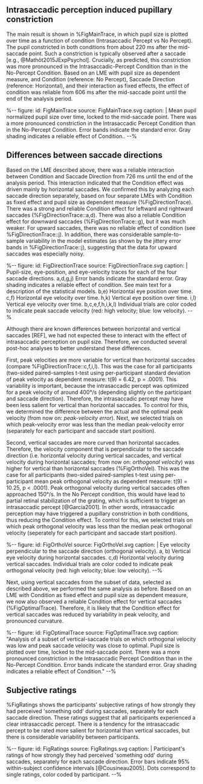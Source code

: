 ## Intrasaccadic perception induced pupillary constriction

The main result is shown in %FigMainTrace, in which pupil size is plotted over time as a function of condition (Intrasaccadic Percept vs No Percept). The pupil constricted in both conditions from about 220 ms after the mid-saccade point. Such a constriction is typically observed after a saccade [e.g., @Mathôt2015JExpPsychol]. Crucially, as predicted, this constriction was more pronounced in the Intrasaccadic-Percept Condition than in the No-Percept Condition. Based on an LME with pupil size as dependent measure, and Condition (reference: No Percept), Saccade Direction (reference: Horizontal), and their interaction as fixed effects, the effect of condition was reliable from 606 ms after the mid-saccade point until the end of the analysis period.

%--
figure:
 id: FigMainTrace
 source: FigMainTrace.svg
 caption: |
  Mean pupil normalized pupil size over time, locked to the mid-saccade point. There was a more pronounced constriction in the Intrasaccadic Percept Condition than in the No-Percept Condition. Error bands indicate the standard error. Gray shading indicates a reliable effect of Condition.. 
--%

## Differences between saccade directions

Based on the LME described above, there was a reliable interaction between Condition and Saccade Direction from 726 ms until the end of the analysis period. This interaction indicated that the Condition effect was driven mainly by horizontal saccades. We confirmed this by analyzing each saccade direction separately, based on four separate LMEs with Condition as fixed effect and pupil size as dependent measure (%FigDirectionTrace). There was a strong and reliable Condition effect for leftward and rightward saccades (%FigDirectionTrace::a,d). There was also a reliable Condition effect for downward saccades (%FigDirectionTrace::g), but it was much weaker. For upward saccades, there was no reliable effect of condition (see %FigDirectionTrace::j). In addition, there was considerable sample-to-sample variability in the model estimates (as shown by the jittery error bands in %FigDirectionTrace::j), suggesting that the data for upward saccades was especially noisy.

%--
figure:
 id: FigDirectionTrace
 source: FigDirectionTrace.svg
 caption: |
  Pupil-size, eye-position, and eye-velocity traces for each of the four saccade directions. a,d,g,j) Error bands indicate the standard error. Gray shading indicates a reliable effect of condition. See main text for a description of the statistical models. b,e) Horizontal eye position over time. c,f) Horizontal eye velocity over time. h,k) Vertical eye position over time. i,l) Vertical eye velocity over time. b,c,e,f,h,i,k,l) Individual trials are color coded to indicate peak saccade velocity (red: high velocity; blue: low velocity).
--%

Although there are known differences between horizontal and vertical saccades [REF], we had not expected these to interact with the effect of intrasaccadic perception on pupil size. Therefore, we conducted several post-hoc analyses to better understand these differences.

First, peak velocities are more variable for vertical than horizontal saccades (compare %FigDirectionTrace::c,f,i,l). This was the case for all participants (two-sided paired-samples t-test using per-participant standard deviation of peak velocity as dependent measure: t(9) = 6.42, p = .0001). This variability is important, because the intrasaccadic percept was optimized for a peak velocity of around 400°/s (depending slightly on the participant and saccade direction). Therefore, the intrasaccadic percept may have been less salient for vertical than horizontal saccades. To control for this, we determined the difference between the actual and the optimal peak velocity (from now on: *peak-velocity error*). Next, we selected trials on which peak-velocity error was less than the median peak-velocity error (separately for each participant and saccade start position).

Second, vertical saccades are more curved than horizontal saccades. Therefore, the velocity component that is perpendicular to the saccade direction (i.e. horizontal velocity during vertical saccades, and vertical velocity during horizontal saccades; from now on: *orthogonal velocity*) was higher for vertical than horizontal saccades (%FigOrthoVel). This was the case for all participants (two-sided paired-samples t-test using per-participant mean peak orthogonal velocity as dependent measure: t(9) = 10.25, p < .0001). Peak orthogonal velocity during vertical saccades often approached 150°/s. In the No Percept condition, this would have lead to partial retinal stabilization of the grating, which is sufficient to trigger an intrasaccadic percept [@García2001]. In other words, intrasaccadic perception may have triggered a pupillary constriction in both conditions, thus reducing the Condition effect. To control for this, we selected trials on which peak orthogonal velocity was less than the median peak orthogonal velocity (seperately for each participant and saccade start position).

%--
figure:
 id: FigOrthoVel
 source: FigOrthoVel.svg
 caption: |
  Eye velocity perpendicular to the saccade direction (orthogonal velocity). a, b) Vertical eye velocity during horizontal saccades. c,d) Horizontal velocity during vertical saccades. Individual trials are color coded to indicate peak orthogonal velocity (red: high velocity; blue: low velocity).
--%

Next, using vertical saccades from the subset of data, selected as described above, we performed the same analysis as before. Based on an LME with Condition as fixed effect and pupil size as dependent measure, we now also observed a reliable Condition effect for vertical saccades (%FigOptimalTrace). Therefore, it is likely that the Condition effect for vertical saccades was reduced by variability in peak velocity, and pronounced curvature.

%--
figure:
 id: FigOptimalTrace
 source: FigOptimalTrace.svg
 caption: "Analysis of a subset of vertical-saccade trials on which orthogonal velocity was low and peak saccade velocity was close to optimal. Pupil size is plotted over time, locked to the mid-saccade point. There was a more pronounced constriction in the Intrasaccadic Percept Condition than in the No-Percept Condition. Error bands indicate the standard error. Gray shading indicates a reliable effect of Condition."
--%

## Subjective ratings

%FigRatings shows the participants' subjective ratings of how strongly they had perceived 'something odd' during saccades, separately for each saccade direction. These ratings suggest that all participants experienced a clear intrasaccadic percept. There is a tendency for the intrasaccadic percept to be rated more salient for horizontal than vertical saccades, but there is considerable variability between participants.

%--
figure:
 id: FigRatings
 source: FigRatings.svg
 caption: |
  Participant's ratings of how strongly they had perceived 'something odd' during saccades, separately for each saccade direction. Error bars indicate 95% within-subject confidence intervals [@Cousineau2005]. Dots correspond to single ratings, color coded by participant.
--%
